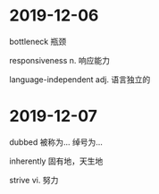 # 2019-12-06

bottleneck 瓶颈

responsiveness n. 响应能力

language-independent adj. 语言独立的


# 2019-12-07

dubbed 被称为... 绰号为...

inherently 固有地，天生地

strive vi. 努力
